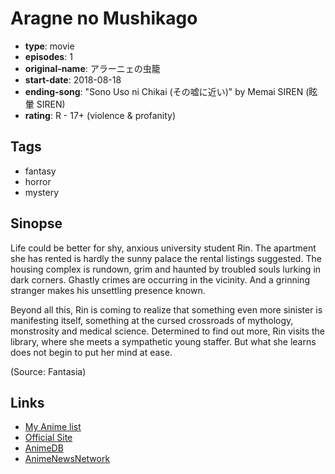 # Aragne no Mushikago

-   **type**: movie
-   **episodes**: 1
-   **original-name**: アラーニェの虫籠
-   **start-date**: 2018-08-18
-   **ending-song**: "Sono Uso ni Chikai (その嘘に近い)" by Memai SIREN (眩暈 SIREN)
-   **rating**: R - 17+ (violence & profanity)

## Tags

-   fantasy
-   horror
-   mystery

## Sinopse

Life could be better for shy, anxious university student Rin. The apartment she has rented is hardly the sunny palace the rental listings suggested. The housing complex is rundown, grim and haunted by troubled souls lurking in dark corners. Ghastly crimes are occurring in the vicinity. And a grinning stranger makes his unsettling presence known.

Beyond all this, Rin is coming to realize that something even more sinister is manifesting itself, something at the cursed crossroads of mythology, monstrosity and medical science. Determined to find out more, Rin visits the library, where she meets a sympathetic young staffer. But what she learns does not begin to put her mind at ease.

(Source: Fantasia)

## Links

-   [My Anime list](https://myanimelist.net/anime/34974/Aragne_no_Mushikago)
-   [Official Site](http://www.ara-mushi.com/)
-   [AnimeDB](http://anidb.info/perl-bin/animedb.pl?show=anime&aid=12898)
-   [AnimeNewsNetwork](http://www.animenewsnetwork.com/encyclopedia/anime.php?id=21211)
